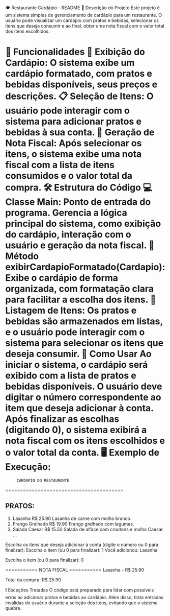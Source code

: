 🍽️ Restaurante Cardápio - README
📖 Descrição do Projeto
Este projeto é um sistema simples de gerenciamento de cardápio para um restaurante. O usuário pode visualizar um cardápio com pratos e bebidas, selecionar os itens que deseja consumir e ao final, obter uma nota fiscal com o valor total dos itens escolhidos.

🎯 Funcionalidades
📝 Exibição do Cardápio: O sistema exibe um cardápio formatado, com pratos e bebidas disponíveis, seus preços e descrições.
📋 Seleção de Itens: O usuário pode interagir com o sistema para adicionar pratos e bebidas à sua conta.
🧾 Geração de Nota Fiscal: Após selecionar os itens, o sistema exibe uma nota fiscal com a lista de itens consumidos e o valor total da compra.
🛠️ Estrutura do Código
💻 Classe Main: Ponto de entrada do programa. Gerencia a lógica principal do sistema, como exibição do cardápio, interação com o usuário e geração da nota fiscal.
🧩 Método exibirCardapioFormatado(Cardapio): Exibe o cardápio de forma organizada, com formatação clara para facilitar a escolha dos itens.
📑 Listagem de Itens: Os pratos e bebidas são armazenados em listas, e o usuário pode interagir com o sistema para selecionar os itens que deseja consumir.
🚀 Como Usar
Ao iniciar o sistema, o cardápio será exibido com a lista de pratos e bebidas disponíveis.
O usuário deve digitar o número correspondente ao item que deseja adicionar à conta.
Após finalizar as escolhas (digitando 0), o sistema exibirá a nota fiscal com os itens escolhidos e o valor total da conta.
🖥️ Exemplo de Execução:
========================================
         CARDÁPIO DO RESTAURANTE
========================================

PRATOS:
----------------------------------------
1. Lasanha                    R$ 25.90
   Lasanha de carne com molho branco.
2. Frango Grelhado            R$ 19.90
   Frango grelhado com legumes.
3. Salada Caesar              R$ 15.50
   Salada de alface com croutons e molho Caesar.
...

Escolha os itens que deseja adicionar à conta (digite o número ou 0 para finalizar):
Escolha o item (ou 0 para finalizar): 1
Você adicionou: Lasanha

Escolha o item (ou 0 para finalizar): 0

=========== NOTA FISCAL ===========
Lasanha - R$ 25.90

Total da compra: R$ 25.90

❗ Exceções Tratadas
O código está preparado para lidar com possíveis erros ao adicionar pratos e bebidas ao cardápio. Além disso, trata entradas inválidas do usuário durante a seleção dos itens, evitando que o sistema quebre.
